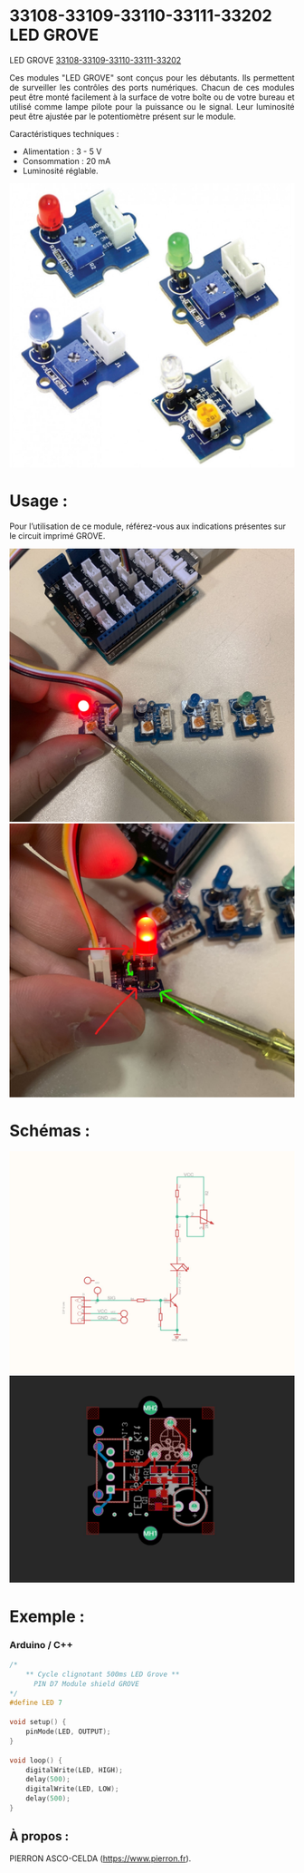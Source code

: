 # 33108-33109-33110-33111-33202 LED GROVE

LED GROVE [33108-33109-33110-33111-33202](https://www.pierron.fr/modules-led-grove.html)

<div style="text-align: justify">Ces modules "LED GROVE" sont conçus pour les débutants. Ils permettent de surveiller les contrôles des ports numériques. Chacun de ces modules peut être monté facilement à la surface de votre boîte ou de votre bureau et utilisé comme lampe pilote pour la puissance ou le signal. Leur luminosité peut être ajustée par le potentiomètre présent sur le module.</div>

Caractéristiques techniques :
- Alimentation : 3 - 5 V
- Consommation : 20 mA
- Luminosité réglable.

![33202](/img/L-33202.jpg)

# Usage :
Pour l’utilisation de ce module, référez-vous aux indications présentes sur le circuit imprimé GROVE.

![P-33202](/img/P-33202.jpg)
![PA-33202](/img/PA-33202.jpg)

# Schémas :

![SCH-33202](/img/SCH-33202.jpg)
![BRD-33202](/img/BRD-33202.jpg)

# Exemple :
### Arduino / C++
```cpp
/*
    ** Cycle clignotant 500ms LED Grove **
      PIN D7 Module shield GROVE
*/
#define LED 7

void setup() {
    pinMode(LED, OUTPUT);
}
 
void loop() {
    digitalWrite(LED, HIGH);   
    delay(500);               
    digitalWrite(LED, LOW);   
    delay(500);
}
```
## À propos :

PIERRON ASCO-CELDA (https://www.pierron.fr).
